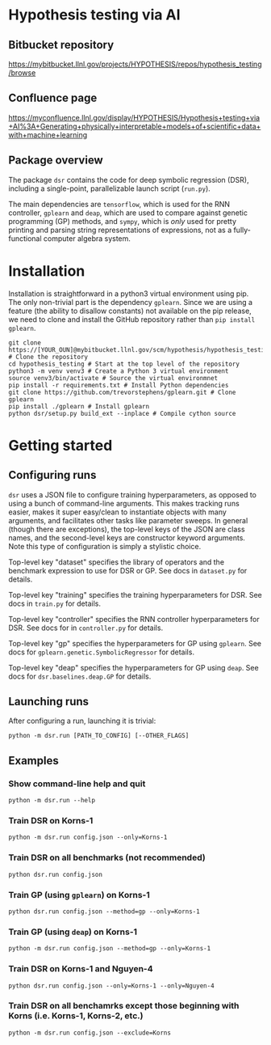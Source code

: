 # **Hypothesis testing via AI**

## Bitbucket repository

https://mybitbucket.llnl.gov/projects/HYPOTHESIS/repos/hypothesis_testing/browse

## Confluence page

https://myconfluence.llnl.gov/display/HYPOTHESIS/Hypothesis+testing+via+AI%3A+Generating+physically+interpretable+models+of+scientific+data+with+machine+learning

## Package overview

The package `dsr` contains the code for deep symbolic regression (DSR), including a single-point, parallelizable launch script (`run.py`).

The main dependencies are `tensorflow`, which is used for the RNN controller, `gplearn` and `deap`, which are used to compare against genetic programming (GP) methods, and `sympy`, which is _only_ used for pretty printing and parsing string representations of expressions, not as a fully-functional computer algebra system.

# Installation

Installation is straightforward in a python3 virtual environment using pip. The only non-trivial part is the dependency `gplearn`. Since we are using a feature (the ability to disallow constants) not available on the pip release, we need to clone and install the GitHub repository rather than `pip install gplearn`.

```
git clone https://[YOUR_OUN]@mybitbucket.llnl.gov/scm/hypothesis/hypothesis_testing.git # Clone the repository
cd hypothesis_testing # Start at the top level of the repository
python3 -m venv venv3 # Create a Python 3 virtual environment
source venv3/bin/activate # Source the virtual environmnet
pip install -r requirements.txt # Install Python dependencies
git clone https://github.com/trevorstephens/gplearn.git # Clone gplearn
pip install ./gplearn # Install gplearn
python dsr/setup.py build_ext --inplace # Compile cython source
```

# Getting started

## Configuring runs

`dsr` uses a JSON file to configure training hyperparameters, as opposed to using a bunch of command-line arguments. This makes tracking runs easier, makes it super easy/clean to instantiate objects with many arguments, and facilitates other tasks like parameter sweeps. In general (though there are exceptions), the top-level keys of the JSON are class names, and the second-level keys are constructor keyword arguments. Note this type of configuration is simply a stylistic choice.

Top-level key "dataset" specifies the library of operators and the benchmark expression to use for DSR or GP. See docs in `dataset.py` for details.

Top-level key "training" specifies the training hyperparameters for DSR. See docs in `train.py` for details.

Top-level key "controller" specifies the RNN controller hyperparameters for DSR. See docs for in `controller.py` for details.

Top-level key "gp" specifies the hyperparameters for GP using `gplearn`. See docs for `gplearn.genetic.SymbolicRegressor` for details.

Top-level key "deap" specifies the hyperparameters for GP using `deap`. See docs for `dsr.baselines.deap.GP` for details.

## Launching runs

After configuring a run, launching it is trivial:

```
python -m dsr.run [PATH_TO_CONFIG] [--OTHER_FLAGS]
```

## Examples

### Show command-line help and quit

```
python -m dsr.run --help
```

### Train DSR on Korns-1

```
python -m dsr.run config.json --only=Korns-1
```

### Train DSR on all benchmarks (not recommended)

```
python dsr.run config.json
```

### Train GP (using `gplearn`) on Korns-1

```
python dsr.run config.json --method=gp --only=Korns-1
```

### Train GP (using `deap`) on Korns-1

```
python -m dsr.run config.json --method=gp --only=Korns-1
```

### Train DSR on Korns-1 and Nguyen-4

```
python dsr.run config.json --only=Korns-1 --only=Nguyen-4
```

### Train DSR on all benchamrks except those beginning with Korns (i.e. Korns-1, Korns-2, etc.)

```
python -m dsr.run config.json --exclude=Korns
```
